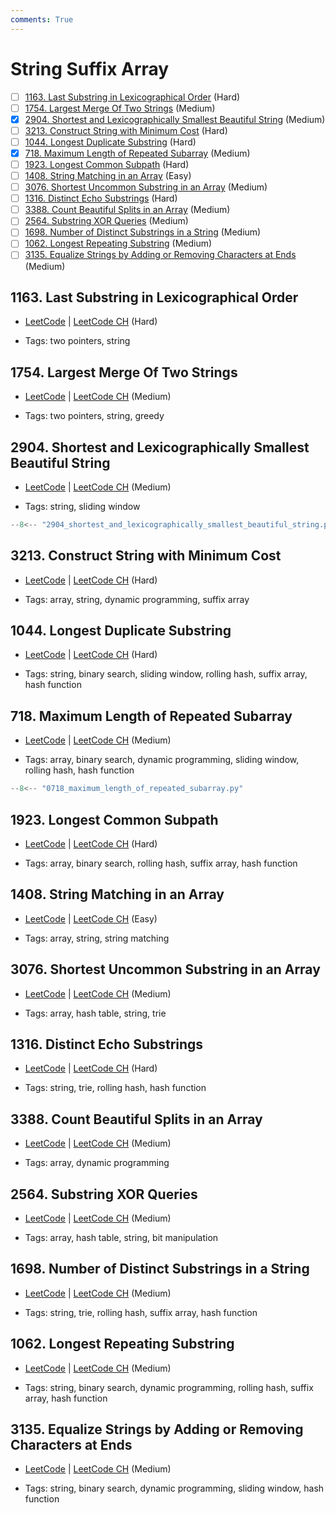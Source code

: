 ```yaml
---
comments: True
---
```


# String Suffix Array

- [ ] [1163. Last Substring in Lexicographical Order](https://leetcode.cn/problems/last-substring-in-lexicographical-order/) (Hard)
- [ ] [1754. Largest Merge Of Two Strings](https://leetcode.cn/problems/largest-merge-of-two-strings/) (Medium)
- [x] [2904. Shortest and Lexicographically Smallest Beautiful String](https://leetcode.cn/problems/shortest-and-lexicographically-smallest-beautiful-string/) (Medium)
- [ ] [3213. Construct String with Minimum Cost](https://leetcode.cn/problems/construct-string-with-minimum-cost/) (Hard)
- [ ] [1044. Longest Duplicate Substring](https://leetcode.cn/problems/longest-duplicate-substring/) (Hard)
- [x] [718. Maximum Length of Repeated Subarray](https://leetcode.cn/problems/maximum-length-of-repeated-subarray/) (Medium)
- [ ] [1923. Longest Common Subpath](https://leetcode.cn/problems/longest-common-subpath/) (Hard)
- [ ] [1408. String Matching in an Array](https://leetcode.cn/problems/string-matching-in-an-array/) (Easy)
- [ ] [3076. Shortest Uncommon Substring in an Array](https://leetcode.cn/problems/shortest-uncommon-substring-in-an-array/) (Medium)
- [ ] [1316. Distinct Echo Substrings](https://leetcode.cn/problems/distinct-echo-substrings/) (Hard)
- [ ] [3388. Count Beautiful Splits in an Array](https://leetcode.cn/problems/count-beautiful-splits-in-an-array/) (Medium)
- [ ] [2564. Substring XOR Queries](https://leetcode.cn/problems/substring-xor-queries/) (Medium)
- [ ] [1698. Number of Distinct Substrings in a String](https://leetcode.cn/problems/number-of-distinct-substrings-in-a-string/) (Medium)
- [ ] [1062. Longest Repeating Substring](https://leetcode.cn/problems/longest-repeating-substring/) (Medium)
- [ ] [3135. Equalize Strings by Adding or Removing Characters at Ends](https://leetcode.cn/problems/equalize-strings-by-adding-or-removing-characters-at-ends/) (Medium)

## 1163. Last Substring in Lexicographical Order

-   [LeetCode](https://leetcode.com/problems/last-substring-in-lexicographical-order/) | [LeetCode CH](https://leetcode.cn/problems/last-substring-in-lexicographical-order/) (Hard)

-   Tags: two pointers, string

## 1754. Largest Merge Of Two Strings

-   [LeetCode](https://leetcode.com/problems/largest-merge-of-two-strings/) | [LeetCode CH](https://leetcode.cn/problems/largest-merge-of-two-strings/) (Medium)

-   Tags: two pointers, string, greedy

## 2904. Shortest and Lexicographically Smallest Beautiful String

-   [LeetCode](https://leetcode.com/problems/shortest-and-lexicographically-smallest-beautiful-string/) | [LeetCode CH](https://leetcode.cn/problems/shortest-and-lexicographically-smallest-beautiful-string/) (Medium)

-   Tags: string, sliding window

```python title="2904. Shortest and Lexicographically Smallest Beautiful String - Python Solution"
--8<-- "2904_shortest_and_lexicographically_smallest_beautiful_string.py"
```

## 3213. Construct String with Minimum Cost

-   [LeetCode](https://leetcode.com/problems/construct-string-with-minimum-cost/) | [LeetCode CH](https://leetcode.cn/problems/construct-string-with-minimum-cost/) (Hard)

-   Tags: array, string, dynamic programming, suffix array

## 1044. Longest Duplicate Substring

-   [LeetCode](https://leetcode.com/problems/longest-duplicate-substring/) | [LeetCode CH](https://leetcode.cn/problems/longest-duplicate-substring/) (Hard)

-   Tags: string, binary search, sliding window, rolling hash, suffix array, hash function

## 718. Maximum Length of Repeated Subarray

-   [LeetCode](https://leetcode.com/problems/maximum-length-of-repeated-subarray/) | [LeetCode CH](https://leetcode.cn/problems/maximum-length-of-repeated-subarray/) (Medium)

-   Tags: array, binary search, dynamic programming, sliding window, rolling hash, hash function

```python title="718. Maximum Length of Repeated Subarray - Python Solution"
--8<-- "0718_maximum_length_of_repeated_subarray.py"
```

## 1923. Longest Common Subpath

-   [LeetCode](https://leetcode.com/problems/longest-common-subpath/) | [LeetCode CH](https://leetcode.cn/problems/longest-common-subpath/) (Hard)

-   Tags: array, binary search, rolling hash, suffix array, hash function

## 1408. String Matching in an Array

-   [LeetCode](https://leetcode.com/problems/string-matching-in-an-array/) | [LeetCode CH](https://leetcode.cn/problems/string-matching-in-an-array/) (Easy)

-   Tags: array, string, string matching

## 3076. Shortest Uncommon Substring in an Array

-   [LeetCode](https://leetcode.com/problems/shortest-uncommon-substring-in-an-array/) | [LeetCode CH](https://leetcode.cn/problems/shortest-uncommon-substring-in-an-array/) (Medium)

-   Tags: array, hash table, string, trie

## 1316. Distinct Echo Substrings

-   [LeetCode](https://leetcode.com/problems/distinct-echo-substrings/) | [LeetCode CH](https://leetcode.cn/problems/distinct-echo-substrings/) (Hard)

-   Tags: string, trie, rolling hash, hash function

## 3388. Count Beautiful Splits in an Array

-   [LeetCode](https://leetcode.com/problems/count-beautiful-splits-in-an-array/) | [LeetCode CH](https://leetcode.cn/problems/count-beautiful-splits-in-an-array/) (Medium)

-   Tags: array, dynamic programming

## 2564. Substring XOR Queries

-   [LeetCode](https://leetcode.com/problems/substring-xor-queries/) | [LeetCode CH](https://leetcode.cn/problems/substring-xor-queries/) (Medium)

-   Tags: array, hash table, string, bit manipulation

## 1698. Number of Distinct Substrings in a String

-   [LeetCode](https://leetcode.com/problems/number-of-distinct-substrings-in-a-string/) | [LeetCode CH](https://leetcode.cn/problems/number-of-distinct-substrings-in-a-string/) (Medium)

-   Tags: string, trie, rolling hash, suffix array, hash function

## 1062. Longest Repeating Substring

-   [LeetCode](https://leetcode.com/problems/longest-repeating-substring/) | [LeetCode CH](https://leetcode.cn/problems/longest-repeating-substring/) (Medium)

-   Tags: string, binary search, dynamic programming, rolling hash, suffix array, hash function

## 3135. Equalize Strings by Adding or Removing Characters at Ends

-   [LeetCode](https://leetcode.com/problems/equalize-strings-by-adding-or-removing-characters-at-ends/) | [LeetCode CH](https://leetcode.cn/problems/equalize-strings-by-adding-or-removing-characters-at-ends/) (Medium)

-   Tags: string, binary search, dynamic programming, sliding window, hash function

